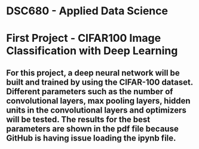 # DSC680 - Applied Data Science
# First Project - CIFAR100 Image Classification with Deep Learning

## For this project, a deep neural network will be built and trained by using the CIFAR-100 dataset. Different parameters such as the number of convolutional layers, max pooling layers, hidden units in the convolutional layers and optimizers will be tested. The results for the best parameters are shown in the pdf file because GitHub is having issue loading the ipynb file.



